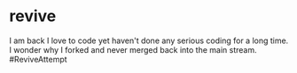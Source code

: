 # revive
I am back
I love to code yet haven't done any serious coding for a long time. I wonder why I forked and never merged back into the main stream. #ReviveAttempt

